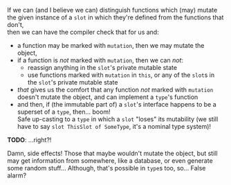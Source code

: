 If we can (and I believe we can) distinguish functions which (may) mutate
the given instance of a `slot` in which they're defined from the functions that don't,\
then we can have the compiler check that for us and:
- a function may be marked with `mutation`, then we may mutate the object,
- if a function is _not_ marked with `mutation`, then we can _not_:
  - reassign anything in the `slot`'s private mutable state
  - use functions marked with `mutation` in `this`, or any of the `slot`s in the `slot`'s private mutable state
- _that_ gives us the comfort that any function _not_ marked with `mutation` doesn't mutate the object, and can implement a `type`'s function
- and then, if (the immutable part of) a `slot`'s interface happens to be a superset of a `type`, then... boom!\
  Safe up-casting to a `type` in which a `slot` "loses" its mutability (we still have to say `slot ThisSlot of SomeType`, it's a nominal type system)!

**TODO**: ...right?!

Damn, side effects! Those that maybe wouldn't mutate the object, but still may get information from somewhere,
like a database, or even generate some random stuff... Although, that's possible in `type`s too, so... False alarm?
